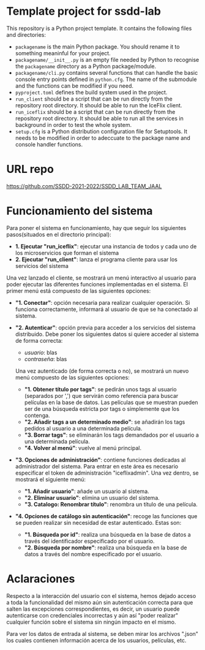 # Template project for ssdd-lab

This repository is a Python project template. It contains the
following files and directories:

- `packagename` is the main Python package. You should rename it to
  something meaninful for your project.
- `packagename/__init__.py` is an empty file needed by Python to
  recognise the `packagename` directory as a Python package/module.
- `packagename/cli.py` contains several functions that can handle the
  basic console entry points defined in `python.cfg`. The name of the
  submodule and the functions can be modified if you need.
- `pyproject.toml` defines the build system used in the project.
- `run_client` should be a script that can be run directly from the
  repository root directory. It should be able to run the IceFlix
  client.
- `run_iceflix` should be a script that can be run directly from the
  repository root directory. It should be able to run all the services
  in background in order to test the whole system.
- `setup.cfg` is a Python distribution configuration file for
  Setuptools. It needs to be modified in order to adeccuate to the
  package name and console handler functions.

 # URL repo
https://github.com/SSDD-2021-2022/SSDD_LAB_TEAM_JAAL

 # Funcionamiento del sistema
 Para poner el sistema en funcionamiento, hay que seguir los siguientes pasos(situados en el directorio principal):
 * **1. Ejecutar "run_iceflix"**: ejecutar una instancia de todos y cada uno de los microservicios que forman el sistema
 * **2. Ejecutar "run_client"**: lanza el programa cliente para usar los servicios del sistema
 
 Una vez lanzado el cliente, se mostrará un menú interactivo al usuario para poder ejecutar las diferentes funciones implementadas en el sistema. El primer menú está compuesto de las siguientes opciones:
 * **"1. Conectar"**: opción necesaria para realizar cualquier operación. Si funciona correctamente, informará al usuario de que se ha conectado al sistema.
 * **"2. Autenticar"**: opción previa para acceder a los servicios del sistema distribuido. Debe poner los siguientes datos si quiere acceder al sistema de forma correcta:
    - *usuario*: blas
    - *contraseña*: blas
    
    Una vez autenticado (de forma correcta o no), se mostrará un nuevo menú compuesto de las siguientes opciones:
       
    * **"1. Obtener título por tags"**: se pedirán unos tags al usuario (separados por ',') que servirán como referencia para buscar películas en la base de datos. Las películas que se muestran pueden ser de una búsqueda estricta por tags o simplemente que los contenga.
    * **"2. Añadir tags a un determinado medio"**: se añadirán los tags pedidos al usuario a una determinada película.
    * **"3. Borrar tags"**: se eliminarán los tags demandados por el usuario a una determinada película.
    * **"4. Volver al menú"**: vuelve al menú principal.
    
 * **"3. Opciones de administración"**: contiene funciones dedicadas al administrador del sistema. Para entrar en este área es necesario especificar el token de administración "iceflixadmin". Una vez dentro, se mostrará el siguiente menú:
    
    * **"1. Añadir usuario"**: añade un usuario al sistema.  
    * **"2. Eliminar usuario"**: elimina un usuario del sistema.
    * **"3. Catalogo: Renombrar título"**: renombra un título de una película.

 * **"4. Opciones de catálogo sin autenticación"**: recoge las funciones que se pueden realizar sin necesidad de estar autenticado. Estas son:
    * **"1. Búsqueda por id"**: realiza una búsqueda en la base de datos a través del identificador especificado por el usuario.
    * **"2. Búsqueda por nombre"**: realiza una búsqueda en la base de datos a través del nombre especificado por el usuario.

# Aclaraciones
Respecto a la interacción del usuario con el sistema, hemos dejado acceso a toda la funcionalidad del mismo aún sin autenticación correcta para que salten las excepciones correspondientes, es decir, un usuario puede autenticarse con credenciales incorrectas y aún así "poder realizar" cualquier función sobre el sistema sin ningún impacto en el mismo.

Para ver los datos de entrada al sistema, se deben mirar los archivos ".json" los cuales contienen información acerca de los usuarios, películas, etc.
